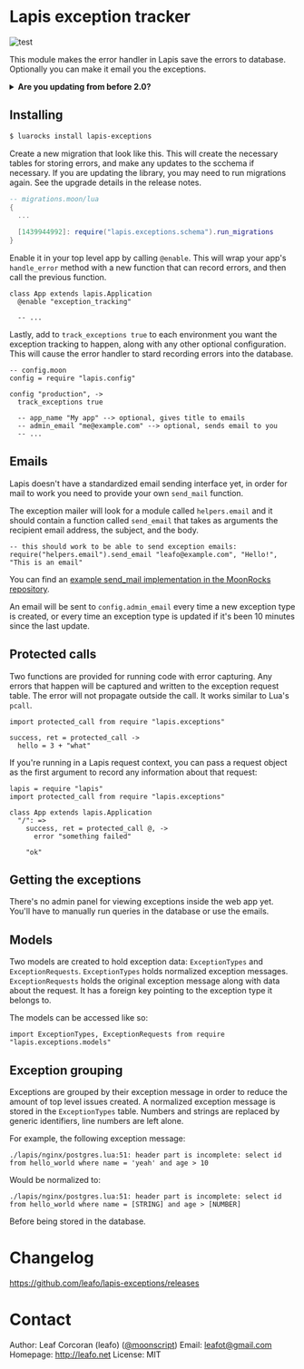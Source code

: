 # Lapis exception tracker

![test](https://github.com/leafo/lapis-exceptions/workflows/test/badge.svg)

This module makes the error handler in Lapis save the errors to database.
Optionally you can make it email you the exceptions.


<details>
<summary><strong>Are you updating from before 2.0?</strong></summary>

You may need to run migrations. Add a new migration to your app and call
`run_migrations`. It's safe to call it multiple times with no side effects so
you're free to add that migration every time you update.


```lua
  [XXX] = require("lapis.exceptions.schema").run_migrations
```

</details>


## Installing

```bash
$ luarocks install lapis-exceptions
```

Create a new migration that look like this. This will create the necessary
tables for storing errors, and make any updates to the scchema if necessary. If
you are updating the library, you may need to run migrations again. See the
upgrade details in the release notes.

```lua
-- migrations.moon/lua
{
  ...

  [1439944992]: require("lapis.exceptions.schema").run_migrations
}
```

Enable it in your top level app by calling `@enable`. This will wrap your app's
`handle_error` method with a new function that can record errors, and then call
the previous function.

```moon
class App extends lapis.Application
  @enable "exception_tracking"

  -- ...
```

Lastly, add to `track_exceptions true` to each environment you want the
exception tracking to happen, along with any other optional configuration. This
will cause the error handler to stard recording errors into the database.


```moon
-- config.moon
config = require "lapis.config"

config "production", ->
  track_exceptions true

  -- app_name "My app" --> optional, gives title to emails
  -- admin_email "me@example.com" --> optional, sends email to you
  -- ...
```

## Emails

Lapis doesn't have a standardized email sending interface yet, in order for
mail to work you need to provide your own `send_mail` function.

The exception mailer will look for a module called `helpers.email` and it
should contain a function called `send_email` that takes as arguments the
recipient email address, the subject, and the body.

```
-- this should work to be able to send exception emails:
require("helpers.email").send_email "leafo@example.com", "Hello!", "This is an email"
```

You can find an [example send_mail implementation in the MoonRocks
repository](https://github.com/leafo/moonrocks-site/blob/master/helpers/email.moon).

An email will be sent to `config.admin_email` every time a new exception type
is created, or every time an exception type is updated if it's been 10 minutes
since the last update.

## Protected calls

Two functions are provided for running code with error capturing. Any errors
that happen will be captured and written to the exception request table. The
error will not propagate outside the call. It works similar to Lua's `pcall`.


```moonscript
import protected_call from require "lapis.exceptions"

success, ret = protected_call ->
  hello = 3 + "what"

```

If you're running in a Lapis request context, you can pass a request object as
the first argument to record any information about that request:


```moonscript
lapis = require "lapis"
import protected_call from require "lapis.exceptions"

class App extends lapis.Application
  "/": =>
    success, ret = protected_call @, ->
      error "something failed"

    "ok"
```



## Getting the exceptions

There's no admin panel for viewing exceptions inside the web app yet. You'll
have to manually run queries in the database or use the emails.

## Models

Two models are created to hold exception data: `ExceptionTypes` and
`ExceptionRequests`. `ExceptionTypes` holds normalized exception messages.
`ExceptionRequests` holds the original exception message along with data about
the request. It has a foreign key pointing to the exception type it belongs to.


The models can be accessed like so:

```moonscript
import ExceptionTypes, ExceptionRequests from require "lapis.exceptions.models"
```

## Exception grouping

Exceptions are grouped by their exception message in order to reduce the amount
of top level issues created. A normalized exception message is stored in the
`ExceptionTypes` table. Numbers and strings are replaced by generic
identifiers, line numbers are left alone.

For example, the following exception message:

    ./lapis/nginx/postgres.lua:51: header part is incomplete: select id from hello_world where name = 'yeah' and age > 10

Would be normalized to:

    ./lapis/nginx/postgres.lua:51: header part is incomplete: select id from hello_world where name = [STRING] and age > [NUMBER]

Before being stored in the database.

# Changelog

<https://github.com/leafo/lapis-exceptions/releases>

# Contact

Author: Leaf Corcoran (leafo) ([@moonscript](http://twitter.com/moonscript))
Email: leafot@gmail.com
Homepage: <http://leafo.net>
License: MIT

